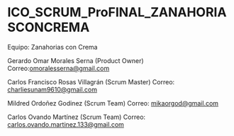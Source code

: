 # ICO_SCRUM_ProFINAL_ZANAHORIASCONCREMA

Equipo: Zanahorias con Crema

Gerardo Omar Morales Serna (Product Owner)
Correo:omoralesserna@gmail.com

Carlos Francisco Rosas Villagrán (Scrum Master)
Correo: charliesunam9610@gmail.com

Mildred Ordoñez Godinez (Scrum Team)
Correo: mikaorgod@gmail.com

Carlos Ovando Martínez (Scrum Team)
Correo: carlos.ovando.martinez.133@gmail.com
